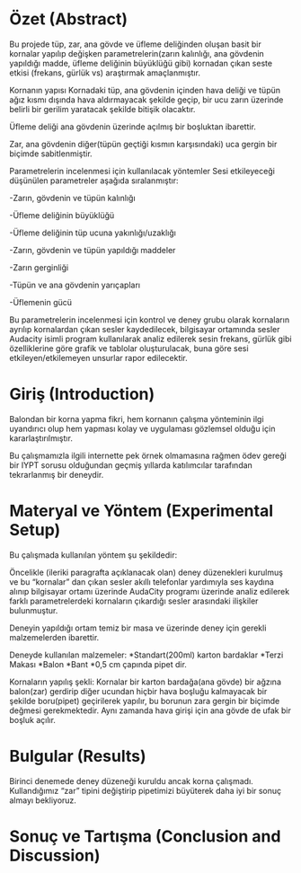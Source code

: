 # Özet (Abstract)
Bu projede tüp, zar, ana gövde ve üfleme deliğinden oluşan basit bir kornalar yapılıp değişken parametrelerin(zarın kalınlığı, ana gövdenin yapıldığı madde, üfleme deliğinin büyüklüğü gibi) kornadan çıkan seste etkisi (frekans, gürlük vs) araştırmak amaçlanmıştır.

Kornanın yapısı Kornadaki tüp, ana gövdenin içinden hava deliği ve tüpün ağız kısmı dışında hava aldırmayacak şekilde geçip, bir ucu zarın üzerinde belirli bir gerilim yaratacak şekilde bitişik olacaktır.

Üfleme deliği ana gövdenin üzerinde açılmış bir boşluktan ibarettir.

Zar, ana gövdenin diğer(tüpün geçtiği kısmın karşısındaki) uca gergin bir biçimde sabitlenmiştir.

Parametrelerin incelenmesi için kullanılacak yöntemler Sesi etkileyeceği düşünülen parametreler aşağıda sıralanmıştır:

-Zarın, gövdenin ve tüpün kalınlığı

-Üfleme deliğinin büyüklüğü

-Üfleme deliğinin tüp ucuna yakınlığı/uzaklığı

-Zarın, gövdenin ve tüpün yapıldığı maddeler

-Zarın gerginliği

-Tüpün ve ana gövdenin yarıçapları

-Üflemenin gücü

Bu parametrelerin incelenmesi için kontrol ve deney grubu olarak kornaların ayrılıp kornalardan çıkan sesler kaydedilecek, bilgisayar ortamında sesler Audacity isimli program kullanılarak analiz edilerek sesin frekans, gürlük gibi özelliklerine göre grafik ve tablolar oluşturulacak, buna göre sesi etkileyen/etkilemeyen unsurlar rapor edilecektir.

# Giriş (Introduction)
Balondan bir korna yapma fikri, hem kornanın çalışma yönteminin ilgi uyandırıcı olup hem yapması kolay ve uygulaması gözlemsel olduğu için kararlaştırılmıştır.

Bu çalışmamızla ilgili internette pek örnek olmamasına rağmen ödev gereği bir IYPT sorusu olduğundan geçmiş yıllarda katılımcılar tarafından tekrarlanmış bir deneydir.
# Materyal ve Yöntem (Experimental Setup)
Bu çalışmada kullanılan yöntem şu şekildedir:

Öncelikle (ileriki paragrafta açıklanacak olan) deney düzenekleri kurulmuş ve bu “kornalar” dan çıkan sesler akıllı telefonlar yardımıyla ses kaydına alınıp bilgisayar ortamı üzerinde AudaCity programı üzerinde analiz edilerek farklı parametrelerdeki kornaların çıkardığı sesler arasındaki ilişkiler bulunmuştur.

Deneyin yapıldığı ortam temiz bir masa ve üzerinde deney için gerekli malzemelerden ibarettir.

Deneyde kullanılan malzemeler:
*Standart(200ml) karton bardaklar 
*Terzi Makası
*Balon
*Bant
*0,5 cm çapında pipet
dir.

Kornaların yapılış şekli:
Kornalar bir karton bardağa(ana gövde) bir ağzına balon(zar) gerdirip diğer ucundan hiçbir hava boşluğu kalmayacak bir şekilde boru(pipet) geçirilerek yapılır, bu borunun zara gergin bir biçimde değmesi gerekmektedir. Aynı zamanda hava girişi için ana gövde de ufak bir boşluk açılır.

# Bulgular (Results)
Birinci denemede deney düzeneği kuruldu ancak korna çalışmadı. 
Kullandığımız “zar” tipini değiştirip pipetimizi büyüterek daha iyi bir sonuç almayı bekliyoruz.

# Sonuç ve Tartışma (Conclusion and Discussion) 


